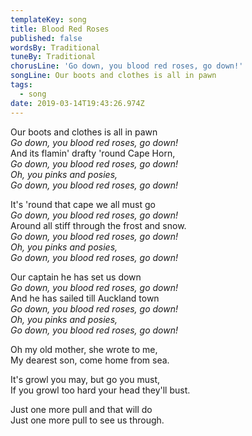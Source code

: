 ```yaml
---
templateKey: song
title: Blood Red Roses
published: false
wordsBy: Traditional
tuneBy: Traditional
chorusLine: 'Go down, you blood red roses, go down!'
songLine: Our boots and clothes is all in pawn
tags:
  - song
date: 2019-03-14T19:43:26.974Z
---
```

Our boots and clothes is all in pawn\
_Go down, you blood red roses, go down!_\
And its flamin' drafty 'round Cape Horn,\
_Go down, you blood red roses, go down!_\
_Oh, you pinks and posies,_\
_Go down, you blood red roses, go down!_

It's 'round that cape we all must go\
_Go down, you blood red roses, go down!_\
Around all stiff through the frost and snow.\
_Go down, you blood red roses, go down!_\
_Oh, you pinks and posies,_\
_Go down, you blood red roses, go down!_

Our captain he has set us down\
_Go down, you blood red roses, go down!_\
And he has sailed till Auckland town\
_Go down, you blood red roses, go down!_\
_Oh, you pinks and posies,_\
_Go down, you blood red roses, go down!_

Oh my old mother, she wrote to me,\
My dearest son, come home from sea.

It's growl you may, but go you must,\
If you growl too hard your head they'll bust.

Just one more pull and that will do\
Just one more pull to see us through.
